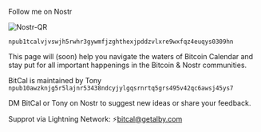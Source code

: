 Follow me on Nostr

![Nostr-QR](https://nostr.build/i/nostr.build_e508f65fb18423f9af8f1f38eb46ed087bbe6dcb153619043666c834aee61604.png) 

`npub1tcalvjvswjh5rwhr3gywmfjzghthexjpddzvlxre9wxfqz4euqys0309hn`

This page will (soon) help you navigate the waters of Bitcoin Calendar and stay put for all important happenings in the Bitcoin & Nostr communities.

BitCal is maintained by Tony
`npub10awzknjg5r5lajnr53438ndcyjylgqsrnrtq5grs495v42qc6awsj45ys7`

DM BitCal or Tony on Nostr to suggest new ideas or share your feedback.

Supprot via Lightning Network: ⚡️bitcal@getalby.com
